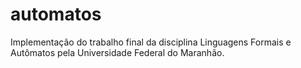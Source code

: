# automatos
Implementação do trabalho final da disciplina Linguagens Formais e Autômatos pela Universidade Federal do Maranhão.
